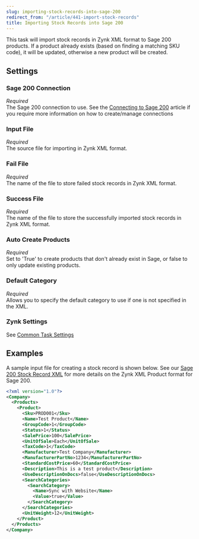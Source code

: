 ```yaml
---
slug: importing-stock-records-into-sage-200
redirect_from: "/article/441-import-stock-records"
title: Importing Stock Records into Sage 200
---
```

This task will import stock records in Zynk XML format to Sage 200 products. If a product already exists (based on finding a matching SKU code), it will be updated, otherwise a new product will be created.

## Settings
### Sage 200 Connection
_Required_  
The Sage 200 connection to use.  See the [Connecting to Sage 200](connecting-to-sage-200) article if you require more information on how to create/manage connections

### Input File
_Required_  
The source file for importing in Zynk XML format.

### Fail File
_Required_  
The name of the file to store failed stock records in Zynk XML format.

### Success File
_Required_  
The name of the file to store the successfully imported stock records in Zynk XML format.

### Auto Create Products
_Required_  
Set to 'True' to create products that don't already exist in Sage, or false to only update existing products.

### Default Category
_Required_  
Allows you to specify the default category to use if one is not specified in the XML.

### Zynk Settings
See [Common Task Settings](common-task-settings)

## Examples
A sample input file for creating a stock record is shown below. See our [Sage 200 Stock Record XML](sage-200-stock-record-xml) for more details on the Zynk XML Product format for Sage 200.

```xml
<?xml version="1.0"?>
<Company>
  <Products>
    <Product>
      <Sku>PROD001</Sku>
      <Name>Test Product</Name>
      <GroupCode>1</GroupCode>
      <Status>1</Status>
      <SalePrice>100</SalePrice>
      <UnitOfSale>Each</UnitOfSale>
      <TaxCode>1</TaxCode>
      <Manufacturer>Test Company</Manufacturer>
      <ManufacturerPartNo>1234</ManufacturerPartNo>
      <StandardCostPrice>60</StandardCostPrice>
      <Description>This is a test product</Description>
      <UseDescriptionOnDocs>false</UseDescriptionOnDocs>
      <SearchCategories>
        <SearchCategory>
          <Name>Sync with Website</Name>
          <Value>true</Value>
        </SearchCategory>
      </SearchCategories>
      <UnitWeight>12</UnitWeight>
    </Product>
  </Products>
</Company>
```
